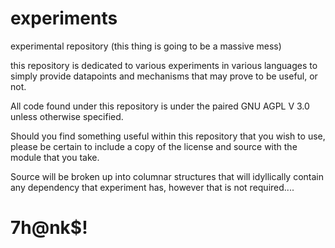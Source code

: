 # experiments
experimental repository (this thing is going to be a massive mess)

this repository is dedicated to various experiments in various languages to simply provide datapoints and mechanisms that may prove
to be useful, or not.

All code found under this repository is under the paired GNU AGPL V 3.0 unless otherwise specified.

Should you find something useful within this repository that you wish to use, please be certain to include a copy of the license and 
source with the module that you take.

Source will be broken up into columnar structures that will idyllically contain any dependency that experiment has, however that is 
not required....

# 7h@nk$!

